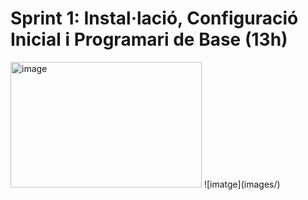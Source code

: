 
# Sprint 1: Instal·lació, Configuració Inicial i Programari de Base (13h)

<img width="306" height="201" alt="image" src="https://github.com/user-attachments/assets/8163977f-aba3-4629-9ab5-02c683a6284b" />
![imatge](images/)
